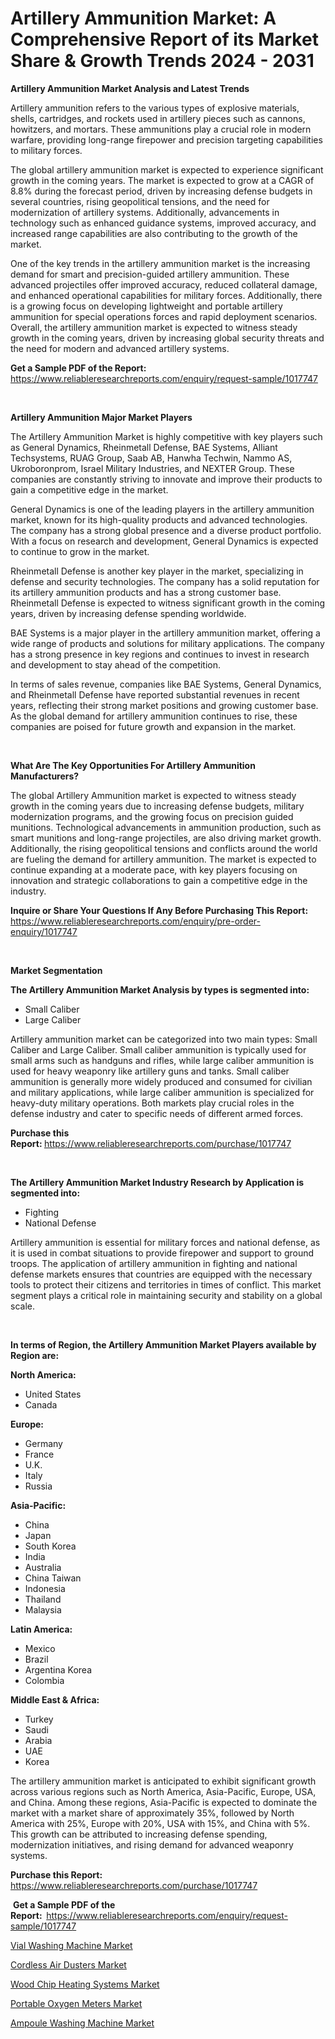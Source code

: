 <p><h1>Artillery Ammunition Market: A Comprehensive Report of its Market Share & Growth Trends 2024 - 2031</h1></p><p><strong>Artillery Ammunition Market Analysis and Latest Trends</strong></p>
<p><p>Artillery ammunition refers to the various types of explosive materials, shells, cartridges, and rockets used in artillery pieces such as cannons, howitzers, and mortars. These ammunitions play a crucial role in modern warfare, providing long-range firepower and precision targeting capabilities to military forces. </p><p>The global artillery ammunition market is expected to experience significant growth in the coming years. The market is expected to grow at a CAGR of 8.8% during the forecast period, driven by increasing defense budgets in several countries, rising geopolitical tensions, and the need for modernization of artillery systems. Additionally, advancements in technology such as enhanced guidance systems, improved accuracy, and increased range capabilities are also contributing to the growth of the market.</p><p>One of the key trends in the artillery ammunition market is the increasing demand for smart and precision-guided artillery ammunition. These advanced projectiles offer improved accuracy, reduced collateral damage, and enhanced operational capabilities for military forces. Additionally, there is a growing focus on developing lightweight and portable artillery ammunition for special operations forces and rapid deployment scenarios. Overall, the artillery ammunition market is expected to witness steady growth in the coming years, driven by increasing global security threats and the need for modern and advanced artillery systems.</p></p>
<p><strong>Get a Sample PDF of the Report:&nbsp;</strong> <a href="https://www.reliableresearchreports.com/enquiry/request-sample/1017747">https://www.reliableresearchreports.com/enquiry/request-sample/1017747</a></p>
<p>&nbsp;</p>
<p><strong>Artillery Ammunition Major Market Players</strong></p>
<p><p>The Artillery Ammunition Market is highly competitive with key players such as General Dynamics, Rheinmetall Defense, BAE Systems, Alliant Techsystems, RUAG Group, Saab AB, Hanwha Techwin, Nammo AS, Ukroboronprom, Israel Military Industries, and NEXTER Group. These companies are constantly striving to innovate and improve their products to gain a competitive edge in the market.</p><p>General Dynamics is one of the leading players in the artillery ammunition market, known for its high-quality products and advanced technologies. The company has a strong global presence and a diverse product portfolio. With a focus on research and development, General Dynamics is expected to continue to grow in the market.</p><p>Rheinmetall Defense is another key player in the market, specializing in defense and security technologies. The company has a solid reputation for its artillery ammunition products and has a strong customer base. Rheinmetall Defense is expected to witness significant growth in the coming years, driven by increasing defense spending worldwide.</p><p>BAE Systems is a major player in the artillery ammunition market, offering a wide range of products and solutions for military applications. The company has a strong presence in key regions and continues to invest in research and development to stay ahead of the competition.</p><p>In terms of sales revenue, companies like BAE Systems, General Dynamics, and Rheinmetall Defense have reported substantial revenues in recent years, reflecting their strong market positions and growing customer base. As the global demand for artillery ammunition continues to rise, these companies are poised for future growth and expansion in the market.</p></p>
<p>&nbsp;</p>
<p><strong>What Are The Key Opportunities For Artillery Ammunition Manufacturers?</strong></p>
<p><p>The global Artillery Ammunition market is expected to witness steady growth in the coming years due to increasing defense budgets, military modernization programs, and the growing focus on precision guided munitions. Technological advancements in ammunition production, such as smart munitions and long-range projectiles, are also driving market growth. Additionally, the rising geopolitical tensions and conflicts around the world are fueling the demand for artillery ammunition. The market is expected to continue expanding at a moderate pace, with key players focusing on innovation and strategic collaborations to gain a competitive edge in the industry.</p></p>
<p><strong>Inquire or Share Your Questions If Any Before Purchasing This Report:</strong> <a href="https://www.reliableresearchreports.com/enquiry/pre-order-enquiry/1017747">https://www.reliableresearchreports.com/enquiry/pre-order-enquiry/1017747</a></p>
<p>&nbsp;</p>
<p><strong>Market Segmentation</strong></p>
<p><strong>The Artillery Ammunition Market Analysis by types is segmented into:</strong></p>
<p><ul><li>Small Caliber</li><li>Large Caliber</li></ul></p>
<p><p>Artillery ammunition market can be categorized into two main types: Small Caliber and Large Caliber. Small caliber ammunition is typically used for small arms such as handguns and rifles, while large caliber ammunition is used for heavy weaponry like artillery guns and tanks. Small caliber ammunition is generally more widely produced and consumed for civilian and military applications, while large caliber ammunition is specialized for heavy-duty military operations. Both markets play crucial roles in the defense industry and cater to specific needs of different armed forces.</p></p>
<p><strong>Purchase this Report:&nbsp;</strong><a href="https://www.reliableresearchreports.com/purchase/1017747">https://www.reliableresearchreports.com/purchase/1017747</a></p>
<p>&nbsp;</p>
<p><strong>The Artillery Ammunition Market Industry Research by Application is segmented into:</strong></p>
<p><ul><li>Fighting</li><li>National Defense</li></ul></p>
<p><p>Artillery ammunition is essential for military forces and national defense, as it is used in combat situations to provide firepower and support to ground troops. The application of artillery ammunition in fighting and national defense markets ensures that countries are equipped with the necessary tools to protect their citizens and territories in times of conflict. This market segment plays a critical role in maintaining security and stability on a global scale.</p></p>
<p>&nbsp;</p>
<p><strong>In terms of Region, the Artillery Ammunition Market Players available by Region are:</strong></p>
<p>
    <p> <strong> North America: </strong>
        <ul>
            <li>United States</li>
            <li>Canada</li>
        </ul>
        </p> 
    <p> <strong> Europe: </strong>
        <ul>
            <li>Germany</li>
            <li>France</li>
            <li>U.K.</li>
            <li>Italy</li>
            <li>Russia</li>
        </ul>
        </p> 
    <p> <strong> Asia-Pacific: </strong>
        <ul>
            <li>China</li>
            <li>Japan</li>
            <li>South Korea</li>
            <li>India</li>
            <li>Australia</li>
            <li>China Taiwan</li>
            <li>Indonesia</li>
            <li>Thailand</li>
            <li>Malaysia</li>
        </ul>
        </p> 
    <p> <strong> Latin America: </strong>
        <ul>
            <li>Mexico</li>
            <li>Brazil</li>
            <li>Argentina Korea</li>
            <li>Colombia</li>
        </ul>
        </p> 
    <p> <strong> Middle East & Africa: </strong>
        <ul>
            <li>Turkey</li>
            <li>Saudi</li>
            <li>Arabia</li>
            <li>UAE</li>
            <li>Korea</li>
        </ul>
    </p>
    </p>
<p><p>The artillery ammunition market is anticipated to exhibit significant growth across various regions such as North America, Asia-Pacific, Europe, USA, and China. Among these regions, Asia-Pacific is expected to dominate the market with a market share of approximately 35%, followed by North America with 25%, Europe with 20%, USA with 15%, and China with 5%. This growth can be attributed to increasing defense spending, modernization initiatives, and rising demand for advanced weaponry systems.</p></p>
<p><strong>Purchase this Report: </strong><a href="https://www.reliableresearchreports.com/purchase/1017747">https://www.reliableresearchreports.com/purchase/1017747</a></p>
<p>&nbsp;<strong>Get a Sample PDF of the Report:&nbsp;&nbsp;</strong><a href="https://www.reliableresearchreports.com/enquiry/request-sample/1017747">https://www.reliableresearchreports.com/enquiry/request-sample/1017747</a></p>
<p><strong></strong></p>
<p><p><a href="https://medium.com/@benjaminrice16/vial-washing-machine-market-trends-forecast-and-competitive-analysis-to-2031-21d2259c682e">Vial Washing Machine Market</a></p><p><a href="https://medium.com/@benjaminrice16/cordless-air-dusters-market-trends-forecast-and-competitive-analysis-to-2031-7a551ceb7df2">Cordless Air Dusters Market</a></p><p><a href="https://medium.com/p/ac81dbf83568/edit">Wood Chip Heating Systems Market</a></p><p><a href="https://medium.com/@benjaminrice16/portable-oxygen-meters-market-size-market-outlook-and-market-forecast-2024-to-2031-3e10a895d18b">Portable Oxygen Meters Market</a></p><p><a href="https://medium.com/@benjaminrice16/ampoule-washing-machine-market-insight-market-trends-growth-forecasted-from-2024-to-2031-ebbd99315234">Ampoule Washing Machine Market</a></p></p>